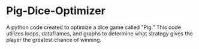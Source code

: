 # Pig-Dice-Optimizer
A python code created to optimize a dice game called "Pig." This code utilizes loops, dataframes, and graphs to determine what strategy gives the player the greatest chance of winning.
